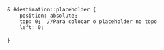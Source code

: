     & #destination::placeholder {
        position: absolute;
        top: 0;  //Para colocar o placeholder no topo
        left: 0;
    
}